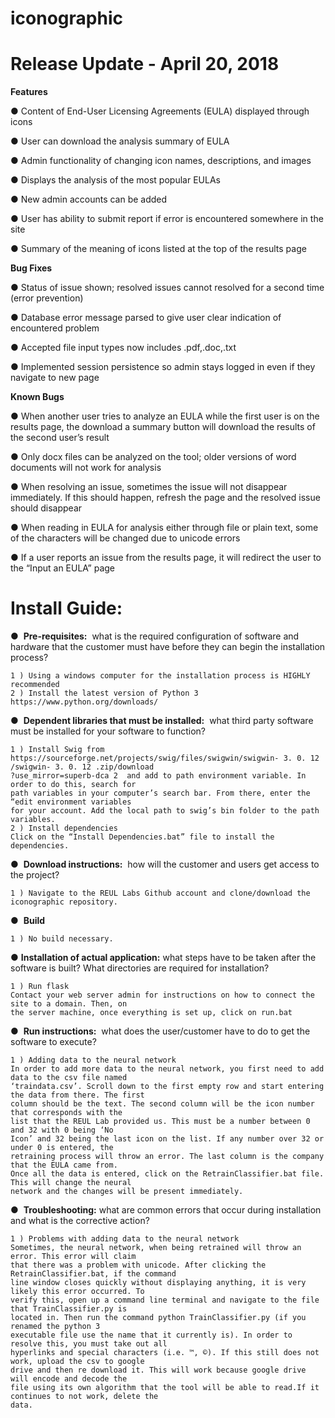# iconographic


# Release Update - April 20, 2018

**Features**

● Content of End-User Licensing Agreements (EULA) displayed through icons

● User can download the analysis summary of EULA

● Admin functionality of changing icon names, descriptions, and images

● Displays the analysis of the most popular EULAs

● New admin accounts can be added

● User has ability to submit report if error is encountered somewhere in the site

● Summary of the meaning of icons listed at the top of the results page

**Bug Fixes**

● Status of issue shown; resolved issues cannot resolved for a second time (error prevention)

● Database error message parsed to give user clear indication of encountered problem

● Accepted file input types now includes .pdf,.doc,.txt

● Implemented session persistence so admin stays logged in even if they navigate to new page

**Known Bugs**

● When another user tries to analyze an EULA while the first user is on the results page, the download a
summary button will download the results of the second user’s result

● Only docx files can be analyzed on the tool; older versions of word documents will not work for analysis

● When resolving an issue, sometimes the issue will not disappear immediately. If this should happen, refresh
the page and the resolved issue should disappear

● When reading in EULA for analysis either through file or plain text, some of the characters will be changed
due to unicode errors

● If a user reports an issue from the results page, it will redirect the user to the “Input an EULA” page


# Install Guide:

● ​ **Pre-requisites:** ​ what is the required configuration of software and hardware that the customer must
have before they can begin the installation process?
```
1 ) Using a windows computer for the installation process is HIGHLY recommended
2 ) Install the latest version of Python 3
https://www.python.org/downloads/
```
● ​ **Dependent libraries that must be installed:** ​ what third party software must be installed for your
       software to function?
```
1 ) Install Swig from
https://sourceforge.net/projects/swig/files/swigwin/swigwin- 3. 0. 12 /swigwin- 3. 0. 12 .zip/download
?use_mirror=superb-dca 2 ​ and add to path environment variable. In order to do this, search for
path variables in your computer’s search bar. From there, enter the “edit environment variables
for your account. Add the local path to swig’s bin folder to the path variables.
2 ) Install dependencies
Click on the “Install Dependencies.bat” file to install the dependencies.
```
● ​ **Download instructions:** ​ how will the customer and users get access to the project?
```
1 ) Navigate to the REUL Labs Github account and clone/download the iconographic repository.
```
● ​ **Build**
```
1 ) No build necessary.
```
●  **Installation of actual application:** ​what steps have to be taken after the software is built? What
      directories are required for installation?
```
1 ) Run flask
Contact your web server admin for instructions on how to connect the site to a domain. Then, on
the server machine, once everything is set up, click on run.bat
```
● ​ **Run instructions:** ​ what does the user/customer have to do to get the software to execute?

```
1 ) Adding data to the neural network
In order to add more data to the neural network, you first need to add data to the csv file named
‘traindata.csv’. Scroll down to the first empty row and start entering the data from there. The first
column should be the text. The second column will be the icon number that corresponds with the
list that the REUL Lab provided us. This must be a number between 0 and 32 with 0 being ‘No
Icon’ and 32 being the last icon on the list. If any number over 32 or under 0 is entered, the
retraining process will throw an error. The last column is the company that the EULA came from.
Once all the data is entered, click on the RetrainClassifier.bat file. This will change the neural
network and the changes will be present immediately.
```
● ​ **Troubleshooting:** ​what are common errors that occur during installation and what is the corrective
       action?
```
1 ) Problems with adding data to the neural network
Sometimes, the neural network, when being retrained will throw an error. This error will claim
that there was a problem with unicode. After clicking the RetrainClassifier.bat, if the command
line window closes quickly without displaying anything, it is very likely this error occurred. To
verify this, open up a command line terminal and navigate to the file that TrainClassifier.py is
located in. Then run the command python TrainClassifier.py (if you renamed the python 3
executable file use the name that it currently is). In order to resolve this, you must take out all
hyperlinks and special characters (i.e. ™, ©). If this still does not work, upload the csv to google
drive and then re download it. This will work because google drive will encode and decode the
file using its own algorithm that the tool will be able to read.If it continues to not work, delete the
data.
```


